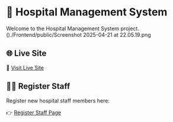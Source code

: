 # 🏥 Hospital Management System

Welcome to the Hospital Management System project.
()./Frontend/public/Screenshot 2025-04-21 at 22.05.19.png

## 🌐 Live Site

🔗 [Visit Live Site](https://hospital-management-1-olz6.onrender.com)

## 🧑‍⚕️ Register Staff

Register new hospital staff members here:

👉 [Register Staff Page](https://hospital-management-1-olz6.onrender.com/register-staff)
